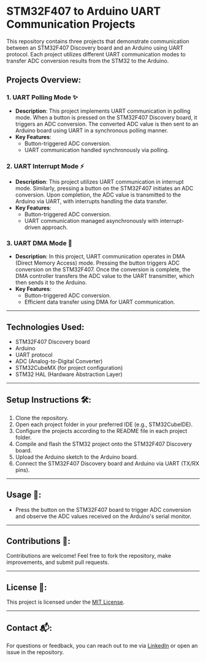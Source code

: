 # STM32F407 to Arduino UART Communication Projects

This repository contains three projects that demonstrate communication between an STM32F407 Discovery board and an Arduino using UART protocol. Each project utilizes different UART communication modes to transfer ADC conversion results from the STM32 to the Arduino.

## Projects Overview:

### 1. UART Polling Mode ✨
- **Description**: This project implements UART communication in polling mode. When a button is pressed on the STM32F407 Discovery board, it triggers an ADC conversion. The converted ADC value is then sent to an Arduino board using UART in a synchronous polling manner.
- **Key Features**:
  - Button-triggered ADC conversion.
  - UART communication handled synchronously via polling.
  
### 2. UART Interrupt Mode ⚡
- **Description**: This project utilizes UART communication in interrupt mode. Similarly, pressing a button on the STM32F407 initiates an ADC conversion. Upon completion, the ADC value is transmitted to the Arduino via UART, with interrupts handling the data transfer.
- **Key Features**:
  - Button-triggered ADC conversion.
  - UART communication managed asynchronously with interrupt-driven approach.

### 3. UART DMA Mode 🚀
- **Description**: In this project, UART communication operates in DMA (Direct Memory Access) mode. Pressing the button triggers ADC conversion on the STM32F407. Once the conversion is complete, the DMA controller transfers the ADC value to the UART transmitter, which then sends it to the Arduino.
- **Key Features**:
  - Button-triggered ADC conversion.
  - Efficient data transfer using DMA for UART communication.

---

## Technologies Used:
- STM32F407 Discovery board
- Arduino
- UART protocol
- ADC (Analog-to-Digital Converter)
- STM32CubeMX (for project configuration)
- STM32 HAL (Hardware Abstraction Layer)

---

## Setup Instructions 🛠️:
1. Clone the repository.
2. Open each project folder in your preferred IDE (e.g., STM32CubeIDE).
3. Configure the projects according to the README file in each project folder.
4. Compile and flash the STM32 project onto the STM32F407 Discovery board.
5. Upload the Arduino sketch to the Arduino board.
6. Connect the STM32F407 Discovery board and Arduino via UART (TX/RX pins).

---

## Usage 📝:
- Press the button on the STM32F407 board to trigger ADC conversion and observe the ADC values received on the Arduino's serial monitor.

---

## Contributions 🌟:
Contributions are welcome! Feel free to fork the repository, make improvements, and submit pull requests.

---

## License 📄:
This project is licensed under the [MIT License](LICENSE).

---

## Contact 📬:
For questions or feedback, you can reach out to me via [LinkedIn](https://www.linkedin.com/in/mohamed-amine-najjar-2808a726b/) or open an issue in the repository.
